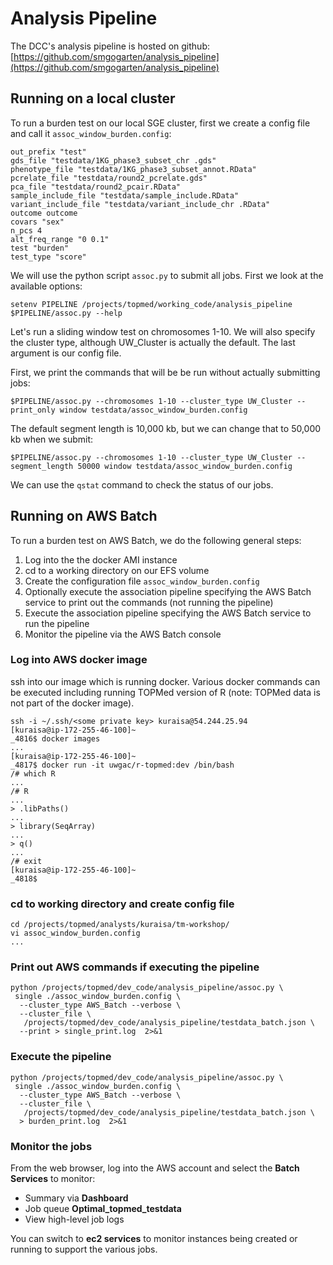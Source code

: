 # Analysis Pipeline

The DCC's analysis pipeline is hosted on github:
[https://github.com/smgogarten/analysis_pipeline](https://github.com/smgogarten/analysis_pipeline)

## Running on a local cluster

To run a burden test on our local SGE cluster, first we create a config file and call it `assoc_window_burden.config`:

```
out_prefix "test"
gds_file "testdata/1KG_phase3_subset_chr .gds"
phenotype_file "testdata/1KG_phase3_subset_annot.RData"
pcrelate_file "testdata/round2_pcrelate.gds"
pca_file "testdata/round2_pcair.RData"
sample_include_file "testdata/sample_include.RData"
variant_include_file "testdata/variant_include_chr .RData"
outcome outcome
covars "sex"
n_pcs 4
alt_freq_range "0 0.1"
test "burden"
test_type "score"
```

We will use the python script `assoc.py` to submit all jobs. First we look at the available options:

```
setenv PIPELINE /projects/topmed/working_code/analysis_pipeline
$PIPELINE/assoc.py --help
```

Let's run a sliding window test on chromosomes 1-10. We will also specify the cluster type, although UW_Cluster is actually the default. The last argument is our config file.

First, we print the commands that will be be run without actually submitting jobs:

```
$PIPELINE/assoc.py --chromosomes 1-10 --cluster_type UW_Cluster --print_only window testdata/assoc_window_burden.config
```

The default segment length is 10,000 kb, but we can change that to 50,000 kb when we submit:

```
$PIPELINE/assoc.py --chromosomes 1-10 --cluster_type UW_Cluster --segment_length 50000 window testdata/assoc_window_burden.config
```

We can use the `qstat` command to check the status of our jobs.


## Running on AWS Batch

To run a burden test on AWS Batch, we do the following general steps:
1. Log into the the docker AMI instance
2. cd to a working directory on our EFS volume
3. Create the configuration file `assoc_window_burden.config`
4. Optionally execute the association pipeline specifying the AWS Batch service to print out the commands (not running the pipeline)
5. Execute the association pipeline specifying the AWS Batch service to run the pipeline
6. Monitor the pipeline via the AWS Batch console

### Log into AWS docker image
ssh into our image which is running docker.  Various docker commands can be executed including running TOPMed version of R (note: TOPMed data is not part of the docker image).
```
ssh -i ~/.ssh/<some private key> kuraisa@54.244.25.94
[kuraisa@ip-172-255-46-100]~
_4816$ docker images
...
[kuraisa@ip-172-255-46-100]~
_4817$ docker run -it uwgac/r-topmed:dev /bin/bash
/# which R
...
/# R
...
> .libPaths()
...
> library(SeqArray)
...
> q()
...
/# exit
[kuraisa@ip-172-255-46-100]~
_4818$  
```
### cd to working directory and create config file
```
cd /projects/topmed/analysts/kuraisa/tm-workshop/
vi assoc_window_burden.config
...
```
### Print out AWS commands if executing the pipeline
```
python /projects/topmed/dev_code/analysis_pipeline/assoc.py \
 single ./assoc_window_burden.config \
  --cluster_type AWS_Batch --verbose \
  --cluster_file \
   /projects/topmed/dev_code/analysis_pipeline/testdata_batch.json \
  --print > single_print.log  2>&1
```
### Execute the pipeline
```
python /projects/topmed/dev_code/analysis_pipeline/assoc.py \
 single ./assoc_window_burden.config \
  --cluster_type AWS_Batch --verbose \
  --cluster_file \
   /projects/topmed/dev_code/analysis_pipeline/testdata_batch.json \
  > burden_print.log  2>&1

```
### Monitor the jobs
From the web browser, log into the AWS account and select the **Batch Services** to monitor:
- Summary via **Dashboard**
- Job queue **Optimal_topmed_testdata**
- View high-level job logs

You can switch to **ec2 services** to monitor instances being created or running to support the various jobs.
